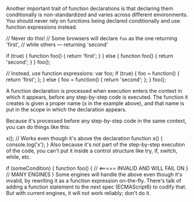 


Another important trait of function declarations is that declaring them conditionally is non-standardized and varies across different environments. You should never rely on functions being declared conditionally and use function expressions instead.

// Never do this!
// Some browsers will declare `foo` as the one returning 'first',
// while others — returning 'second'

if (true) {
  function foo() {
    return 'first';
  }
}
else {
  function foo() {
    return 'second';
  }
}
foo();

// Instead, use function expressions:
var foo;
if (true) {
  foo = function() {
    return 'first';
  };
}
else {
  foo = function() {
    return 'second';
  };
}
foo();




A function declaration is processed when execution enters the context in which it appears, before any step-by-step code is executed. The function it creates is given a proper name (x in the example above), and that name is put in the scope in which the declaration appears.

Because it's processed before any step-by-step code in the same context, you can do things like this:

x(); // Works even though it's above the declaration
function x() {
    console.log('x');
}
Also because it's not part of the step-by-step execution of the code, you can't put it inside a control structure like try, if, switch, while, etc.

if (someCondition) {
    function foo() {    // <===== INVALID AND WILL FAIL ON
    }                   //        MANY ENGINES
}
Some engines will handle the above even though it's invalid, by rewriting it as a function expression on-the-fly. There's talk of adding a function statement to the next spec (ECMAScript6) to codify that. But with current engines, it will not work reliably; don't do it.


